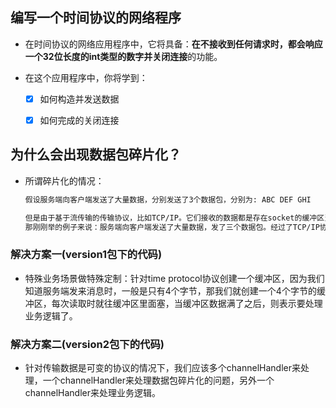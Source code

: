 ## 编写一个时间协议的网络程序

* 在时间协议的网络应用程序中，它将具备：**在不接收到任何请求时，都会响应一个32位长度的int类型的数字并关闭连接**的功能。

* 在这个应用程序中，你将学到：

  - [x] 如何构造并发送数据

  - [x] 如何完成的关闭连接
  
## 为什么会出现数据包碎片化？
* 所谓碎片化的情况：

  ```txt
  假设服务端向客户端发送了大量数据，分别发送了3个数据包，分别为: ABC DEF GHI
  
  但是由于基于流传输的传输协议，比如TCP/IP。它们接收的数据都是存在socket的缓冲区当中的，不幸的是，这个缓冲区不是基于数据包的队列，而是基于字节流的队列。
  那刚刚举的例子来说：服务端向客户端发送了大量数据，发了三个数据包。经过了TCP/IP协议的传输后，客户端拿到的数据可能为：AB CDEFG H I 四个数据包
  
  ```

### 解决方案一(version1包下的代码)

* 特殊业务场景做特殊定制：针对time protocol协议创建一个缓冲区，因为我们知道服务端发来消息时，一般是只有4个字节，那我们就创建一个4个字节的缓冲区，每次读取时就往缓冲区里面塞，当缓冲区数据满了之后，则表示要处理业务逻辑了。

### 解决方案二(version2包下的代码)

* 针对传输数据是可变的协议的情况下，我们应该多个channelHandler来处理，一个channelHandler来处理数据包碎片化的问题，另外一个channelHandler来处理业务逻辑。